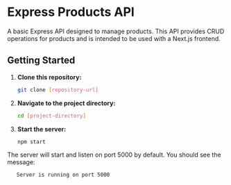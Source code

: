 # Express Products API

A basic Express API designed to manage products. This API provides CRUD operations for products and is intended to be used with a Next.js frontend.

## Getting Started

1. **Clone this repository:**
   ```bash
   git clone [repository-url]
2. **Navigate to the project directory:**
   ```bash
   cd [project-directory]
3. **Start the server:**
   ```bash
   npm start

The server will start and listen on port 5000 by default. You should see the message:
```bash
   Server is running on port 5000
